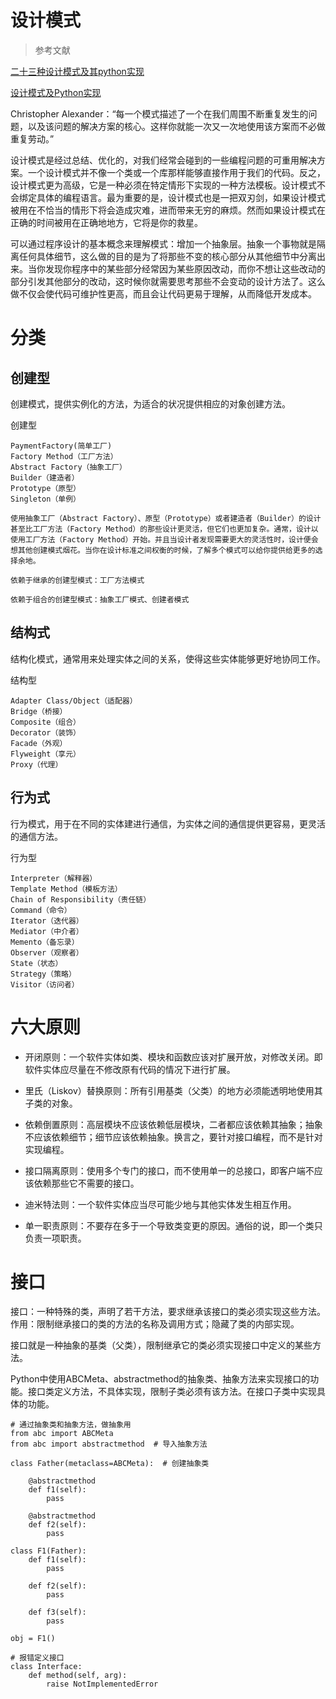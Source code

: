 # 设计模式

> 参考文献

 [二十三种设计模式及其python实现](https://www.cnblogs.com/Liqiongyu/p/5916710.html)

[设计模式及Python实现](https://www.cnblogs.com/taosiyu/p/11293949.html)


Christopher Alexander：“每一个模式描述了一个在我们周围不断重复发生的问题，以及该问题的解决方案的核心。这样你就能一次又一次地使用该方案而不必做重复劳动。”

设计模式是经过总结、优化的，对我们经常会碰到的一些编程问题的可重用解决方案。一个设计模式并不像一个类或一个库那样能够直接作用于我们的代码。反之，设计模式更为高级，它是一种必须在特定情形下实现的一种方法模板。设计模式不会绑定具体的编程语言。最为重要的是，设计模式也是一把双刃剑，如果设计模式被用在不恰当的情形下将会造成灾难，进而带来无穷的麻烦。然而如果设计模式在正确的时间被用在正确地地方，它将是你的救星。

可以通过程序设计的基本概念来理解模式：增加一个抽象层。抽象一个事物就是隔离任何具体细节，这么做的目的是为了将那些不变的核心部分从其他细节中分离出来。当你发现你程序中的某些部分经常因为某些原因改动，而你不想让这些改动的部分引发其他部分的改动，这时候你就需要思考那些不会变动的设计方法了。这么做不仅会使代码可维护性更高，而且会让代码更易于理解，从而降低开发成本。


# 分类


## 创建型

创建模式，提供实例化的方法，为适合的状况提供相应的对象创建方法。

创建型
```
PaymentFactory(简单工厂)
Factory Method（工厂方法）
Abstract Factory（抽象工厂）
Builder（建造者）
Prototype（原型）
Singleton（单例）

使用抽象工厂（Abstract Factory）、原型（Prototype）或者建造者（Builder）的设计甚至比工厂方法（Factory Method）的那些设计更灵活，但它们也更加复杂。通常，设计以使用工厂方法（Factory Method）开始。并且当设计者发现需要更大的灵活性时，设计便会想其他创建模式烟花。当你在设计标准之间权衡的时候，了解多个模式可以给你提供给更多的选择余地。

依赖于继承的创建型模式：工厂方法模式

依赖于组合的创建型模式：抽象工厂模式、创建者模式
```

## 结构式


结构化模式，通常用来处理实体之间的关系，使得这些实体能够更好地协同工作。

结构型
```
Adapter Class/Object（适配器）
Bridge（桥接）
Composite（组合）
Decorator（装饰）
Facade（外观）
Flyweight（享元）
Proxy（代理）
```

## 行为式

行为模式，用于在不同的实体建进行通信，为实体之间的通信提供更容易，更灵活的通信方法。

行为型
```
Interpreter（解释器）
Template Method（模板方法）
Chain of Responsibility（责任链）
Command（命令）
Iterator（迭代器）
Mediator（中介者）
Memento（备忘录）
Observer（观察者）
State（状态）
Strategy（策略）
Visitor（访问者）
```

# 六大原则


- 开闭原则：一个软件实体如类、模块和函数应该对扩展开放，对修改关闭。即软件实体应尽量在不修改原有代码的情况下进行扩展。

- 里氏（Liskov）替换原则：所有引用基类（父类）的地方必须能透明地使用其子类的对象。

- 依赖倒置原则：高层模块不应该依赖低层模块，二者都应该依赖其抽象；抽象不应该依赖细节；细节应该依赖抽象。换言之，要针对接口编程，而不是针对实现编程。

- 接口隔离原则：使用多个专门的接口，而不使用单一的总接口，即客户端不应该依赖那些它不需要的接口。

- 迪米特法则：一个软件实体应当尽可能少地与其他实体发生相互作用。

- 单一职责原则：不要存在多于一个导致类变更的原因。通俗的说，即一个类只负责一项职责。

# 接口

接口：一种特殊的类，声明了若干方法，要求继承该接口的类必须实现这些方法。
作用：限制继承接口的类的方法的名称及调用方式；隐藏了类的内部实现。

接口就是一种抽象的基类（父类），限制继承它的类必须实现接口中定义的某些方法。

Python中使用ABCMeta、abstractmethod的抽象类、抽象方法来实现接口的功能。接口类定义方法，不具体实现，限制子类必须有该方法。在接口子类中实现具体的功能。

```
# 通过抽象类和抽象方法，做抽象用
from abc import ABCMeta
from abc import abstractmethod  # 导入抽象方法

class Father(metaclass=ABCMeta):  # 创建抽象类
    
    @abstractmethod
    def f1(self):
        pass

    @abstractmethod
    def f2(self):
        pass

class F1(Father):
    def f1(self):
        pass

    def f2(self):
        pass

    def f3(self):
        pass

obj = F1()

# 报错定义接口
class Interface:
    def method(self, arg):
        raise NotImplementedError
```





